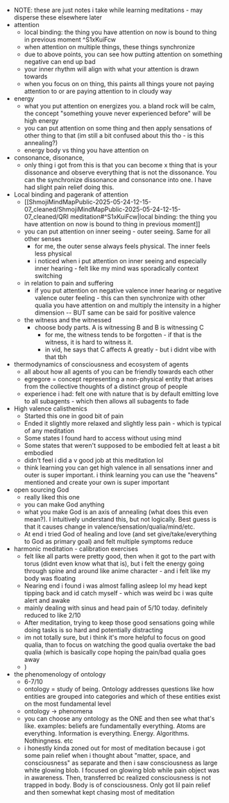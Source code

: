   * NOTE: these are just notes i take while learning meditations - may disperse these elsewhere later
  * attention
    * local binding: the thing you have attention on now is bound to thing in previous moment ^S1xKuiFcw
    * when attention on multiple things, these things synchronize
    * due to above points, you can see how putting attention on something negative can end up bad
    * your inner rhythm will align with what your attention is drawn towards
    * when you focus on on thing, this paints all things youre not paying attention to or are paying attention to in cloudy way
  * energy
    * what you put attention on energizes you. a bland rock will be calm, the concept "something youve never experienced before" will be high energy
    * you can put attention on some thing and then apply sensations of other thing to that (im still a bit confused about this tho - is this annealing?)
    * energy body vs thing you have attention on
  * consonance, disonance, 
    * only thing i got from this is that you can become x thing that is your dissonance and observe everything that is not the dissonance. You can the synchronize dissonance and consonance into one. I have had slight pain relief doing this.
  * Local binding and pagerank of attention
    * [[ShmojiMindMapPublic-2025-05-24-12-15-07_cleaned/ShmojiMindMapPublic-2025-05-24-12-15-07_cleaned/QRI meditation#^S1xKuiFcw|local binding: the thing you have attention on now is bound to thing in previous moment]]
    * you can put attention on inner seeing - outer seeing. Same for all other senses
      * for me, the outer sense always feels physical. The inner feels less physical
      * i noticed when i put attention on inner seeing and especially inner hearing - felt like my mind was sporadically context switching
    * in relation to pain and suffering
      * if you put attention on negative valence inner hearing or negative valence outer feeling - this can then synchronize with other qualia you have attention on and multiply the intensity in a higher dimension -- BUT same can be said for positive valence
    * the witness and the witnessed
      * choose body parts. A is witnessing B and B is witnessing C
        * for me, the witness tends to be forgotten - if that is the witness, it is hard to witness it.
        * in vid, he says that C affects A greatly - but i didnt vibe with that tbh
  * thermodynamics of consciousness and ecosystem of agents
    * all about how all agents of you can be friendly towards each other
    * egregore = concept representing a non-physical entity that arises from the collective thoughts of a distinct group of people
    * experience i had: felt one with nature that is by default emitting love to all subagents - which then allows all subagents to fade
  * High valence calisthenics
    * Started this one in good bit of pain
    * Ended it slightly more relaxed and slightly less pain - which is typical of any meditation
    * Some states I found hard to access without using mind
    * Some states that weren't supposed to be embodied felt at least a bit embodied
    * didn't feel i did a v good job at this meditation lol
    * think learning you can get high valence in all sensations inner and outer is super important. i think learning you can use the "heavens" mentioned and create your own is super important
  * open sourcing God
    * really liked this one
    * you can make God anything
    * what you make God is an axis of annealing (what does this even mean?). I intuitively understand this, but not logically. Best guess is that it causes change in valence/sensation/qualia/mind/etc.
    * At end i tried God of healing and love (and set give/take/everything to God as primary goal) and felt multiple symptoms reduce
  * harmonic meditation - calibration exercises
    * felt like all parts were pretty good, then when it got to the part with torus (didnt even know what that is), but i felt the energy going through spine and around like anime character - and i felt like my body was floating
    * Nearing end i found i was almost falling asleep lol my head kept tipping back and id catch myself - which was weird bc i was quite alert and awake
    * mainly dealing with sinus and head pain of 5/10 today. definitely reduced to like 2/10
    * After meditation, trying to keep those good sensations going while doing tasks is so hard and potentially distracting
    * im not totally sure, but i think it's more helpful to focus on good qualia, than to focus on watching the good qualia overtake the bad qualia (which is basically cope hoping the pain/bad qualia goes away
    * )
  * the phenomenology of ontology
    * 6-7/10
    * ontology = study of being. Ontology addresses questions like how entities are grouped into categories and which of these entities exist on the most fundamental level
    * ontology -> phenomena
    * you can choose any ontology as the ONE and then see what that's like. examples: beliefs are fundamentally everything. Atoms are everything. Information is everything. Energy. Algorithms. Nothingness. etc
    * i honestly kinda zoned out for most of meditation because i got some pain relief when i thought about "matter, space, and consciousness" as separate and then i saw consciousness as large white glowing blob. I focused on glowing blob while pain object was in awareness. Then, transferred bc realized consciousness is not trapped in body. Body is of consciousness. Only got lil pain relief and then somewhat kept chasing most of meditation